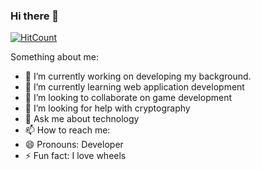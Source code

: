 ### Hi there 👋


[![HitCount](http://hits.dwyl.com/Mr-G-D/Mr-G-D.svg)](http://hits.dwyl.com/Mr-G-D/Mr-G-D)

Something about me:

- 🔭 I’m currently working on developing my background.
- 🌱 I’m currently learning web application development
- 👯 I’m looking to collaborate on game development
- 🤔 I’m looking for help with cryptography
- 💬 Ask me about technology
- 📫 How to reach me: ![![](https://cdn2.iconfinder.com/data/icons/simple-social-media-shadow/512/14-512.png)](https://www.linkedin.com/in/dinesh-kumar-5273a8195/)
- 😄 Pronouns: Developer
- ⚡ Fun fact: I love wheels
